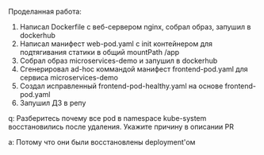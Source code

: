 Проделанная работа:
  1. Написал Dockerfile с веб-сервером nginx, собрал образ, запушил в dockerhub
  2. Написал манифест web-pod.yaml с init контейнером для подтягивания статики в общий mountPath /app
  3. Собрал образ microservices-demo и запушил в dockerhub
  4. Сгенерировал ad-hoc коммандой манифест frontend-pod.yaml для сервиса microservices-demo
  5. Создал исправленный frontend-pod-healthy.yaml на основе frontend-pod.yaml
  6. Запушил ДЗ в репу

q: Разберитесь почему все pod в namespace kube-system восстановились после удаления. Укажите причину в описании PR

a: Потому что они были восстановлены deployment'ом
